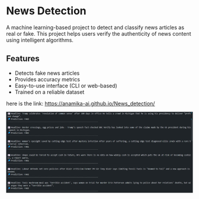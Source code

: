 # News Detection

A machine learning-based project to detect and classify news articles as real or fake. This project helps users verify the authenticity of news content using intelligent algorithms.

## Features

- Detects fake news articles
- Provides accuracy metrics
- Easy-to-use interface (CLI or web-based)
- Trained on a reliable dataset

here is the link: https://anamika-ai.github.io/News_detection/

![image alt](https://github.com/Anamika-ai/News_detection/blob/24ffb2a64ed0f944091ac454e62ef0e58500b2d5/Screenshot%202025-04-30%20150102.png)

